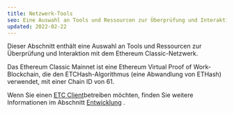 ```yaml
---
title: Netzwerk-Tools
seo: Eine Auswahl an Tools und Ressourcen zur Überprüfung und Interaktion mit dem Ethereum Classic-Netzwerk. RPC-Endpunkte, Blockchain-Explorer und Netzwerkmonitore.
updated: 2022-02-22
---
```


Dieser Abschnitt enthält eine Auswahl an Tools und Ressourcen zur Überprüfung und Interaktion mit dem Ethereum Classic-Netzwerk.

Das Ethereum Classic Mainnet ist eine Ethereum Virtual Proof of Work-Blockchain, die den ETCHash-Algorithmus (eine Abwandlung von ETHash) verwendet, mit einer Chain ID von 61.

Wenn Sie einen [ETC Client](/development/clients)betreiben möchten, finden Sie weitere Informationen im Abschnitt [Entwicklung](/development) .
